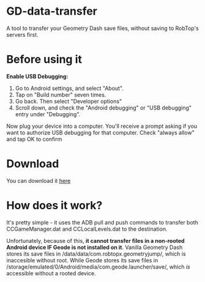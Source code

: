 # GD-data-transfer
A tool to transfer your Geometry Dash save files, without saving to RobTop's servers first.

# Before using it

**Enable USB Debugging:**
1. Go to Android settings, and select "About".
2. Tap on "Build number" seven times.
3. Go back. Then select "Developer options"
4. Scroll down, and check the "Android debugging" or "USB debugging" entry under "Debugging".

Now plug your device into a computer. You'll receive a prompt asking if you want to authorize USB debugging for that computer. Check "always allow" and tap OK to confirm

# Download

You can download it [here](https://github.com/paradoxflux2/GD-data-transfer/releases)

# How does it work?

It's pretty simple - it uses the ADB pull and push commands to transfer both CCGameManager.dat and CCLocalLevels.dat to the destination.

Unfortunately, because of this, **it cannot transfer files in a non-rooted Android device IF Geode is not installed on it**. 
Vanilla Geometry Dash stores its save files in /data/data/com.robtopx.geometryjump/, which is inaccesible without root.
While Geode stores its save files in /storage/emulated/0/Android/media/com.geode.launcher/save/, which *is* accessible without a rooted device.

